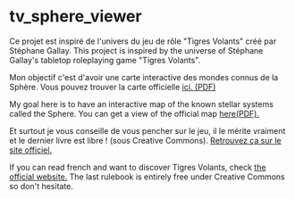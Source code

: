 # tv_sphere_viewer

Ce projet est inspiré de l'univers du jeu de rôle "Tigres Volants" créé par Stéphane Gallay.
This project is inspired by the universe of Stéphane Gallay's tabletop roleplaying game "Tigres Volants".

Mon objectif c'est d'avoir une carte interactive des mondes connus de la Sphère. Vous pouvez trouver la carte officielle [ici. (PDF)](https://www.tigres-volants.org/wp-content/uploads/2013/02/Sphere-px.pdf)

My goal here is to have an interactive map of the known stellar systems called the Sphere. You can get a view of the official map [here(PDF).](https://www.tigres-volants.org/wp-content/uploads/2013/02/Sphere-px.pdf)

Et surtout je vous conseille de vous pencher sur le jeu, il le mérite vraiment et le dernier livre est libre ! (sous Creative Commons). [Retrouvez ça sur le site officiel.](https://www.tigres-volants.org)

If you can read french and want to discover Tigres Volants, check [the official website.](https://www.tigres-volants.org) The last rulebook is entirely free under Creative Commons so don't hesitate.